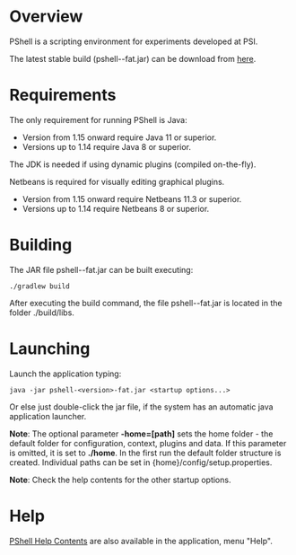 # Overview

PShell is a scripting environment for experiments developed at PSI.

The latest stable build (pshell-<version>-fat.jar) can be download from [here](https://github.com/paulscherrerinstitute/pshell/releases).



# Requirements

The only requirement for running PShell is Java: 

 * Version from 1.15 onward require Java 11 or superior. 
 * Versions up to 1.14 require Java 8 or superior. 

The JDK is needed if using dynamic plugins (compiled on-the-fly). 

Netbeans is required for visually editing graphical plugins.

 * Version from 1.15 onward require Netbeans 11.3 or superior. 
 * Versions up to 1.14 require Netbeans 8 or superior. 



# Building

The JAR file pshell-<version>-fat.jar can be built executing:
 ```
 ./gradlew build
 ```  

After executing the build command, the file pshell-<version>-fat.jar is located in the folder  ./build/libs. 



# Launching

Launch the application typing:
 ```
 java -jar pshell-<version>-fat.jar <startup options...>
 ```  
 
Or else just  double-click the jar file, if the  system has an automatic java application launcher. 

 __Note__: The optional parameter  __-home=[path]__ sets the home folder - the default folder for configuration, context, plugins and data. If this parameter is omitted, it is set to __./home__. In the first run the default folder structure is created. Individual paths can be set in {home}/config/setup.properties.

 __Note__: Check the help contents for the other startup options.



# Help

[PShell Help Contents](./src/main/assembly/help/) are also available in the application, menu "Help".



